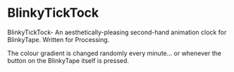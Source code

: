 BlinkyTickTock
=============

BlinkyTickTock- An aesthetically-pleasing second-hand animation clock for BlinkyTape. Written for Processing.

The colour gradient is changed randomly every minute... or whenever the button on the BlinkyTape itself is pressed.
